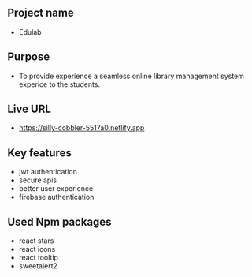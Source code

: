 ## Project name

- Edulab

## Purpose

- To provide experience a seamless online library management system experice to the students.

## Live URL

- https://silly-cobbler-5517a0.netlify.app

## Key features

- jwt authentication
- secure apis
- better user experience
- firebase authentication

## Used Npm packages

- react stars
- react icons
- react tooltip
- sweetalert2
